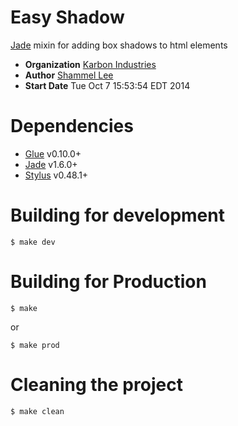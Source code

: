 # Easy Shadow
[Jade][jade] mixin for adding box shadows to html elements

* **Organization** [Karbon Industries][companyURL]
* **Author** [Shammel Lee][authorURL]
* **Start Date** Tue Oct  7 15:53:54 EDT 2014

[companyURL]: http://karbonindustri.es
[authorURL]: http://shammellee.com

# Dependencies
* [Glue][glue] v0.10.0+
* [Jade][jade] v1.6.0+
* [Stylus][stylus] v0.48.1+

# Building for development
	$ make dev

# Building for Production
	$ make

or

	$ make prod

# Cleaning the project
	$ make clean

[glue]: https://github.com/jorgebastida/glue
[jade]: https://github.com/visionmedia/jade
[stylus]: https://github.com/LearnBoost/stylus
